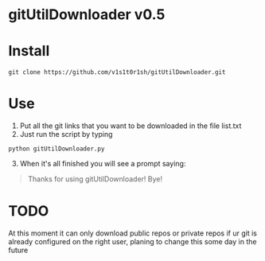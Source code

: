 # gitUtilDownloader v0.5

# Install
```
git clone https://github.com/v1s1t0r1sh/gitUtilDownloader.git
```
# Use
1. Put all the git links that you want to be downloaded in the file list.txt
2. Just run the script by typing
```
python gitUtilDownloader.py
```
3. When it's all finished you will see a prompt saying:
> Thanks for using gitUtilDownloader! Bye!

# TODO
At this moment it can only download public repos or private repos if ur git is already configured on the right user, planing to change this some day in the future 
